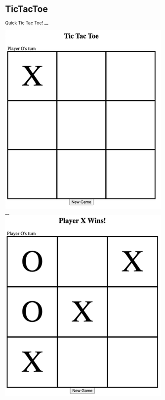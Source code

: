 # TicTacToe
Quick Tic Tac Toe! __

![alt text](https://github.com/AnimalFace/TicTacToe/blob/master/sample1.png?raw=true) __
![alt text](https://github.com/AnimalFace/TicTacToe/blob/master/sample2.png?raw=true)
